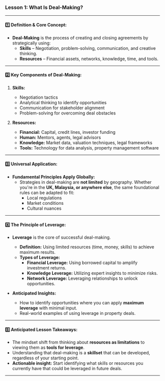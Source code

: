 ### **Lesson 1: What Is Deal-Making?**

---

#### **1️⃣ Definition & Core Concept:**

- **Deal-Making** is the process of creating and closing agreements by strategically using:
    - **Skills** – Negotiation, problem-solving, communication, and creative thinking.
    - **Resources** – Financial assets, networks, knowledge, time, and tools.

---

#### **2️⃣ Key Components of Deal-Making:**

1. **Skills:**
    
    - Negotiation tactics
    - Analytical thinking to identify opportunities
    - Communication for stakeholder alignment
    - Problem-solving for overcoming deal obstacles
2. **Resources:**
    
    - **Financial:** Capital, credit lines, investor funding
    - **Human:** Mentors, agents, legal advisors
    - **Knowledge:** Market data, valuation techniques, legal frameworks
    - **Tools:** Technology for data analysis, property management software

---

#### **3️⃣ Universal Application:**

- **Fundamental Principles Apply Globally:**
    - Strategies in deal-making are **not limited** by geography. Whether you're in the **UK, Malaysia, or anywhere else**, the same foundational rules can be adapted to fit:
        - Local regulations
        - Market conditions
        - Cultural nuances

---

#### **4️⃣ The Principle of Leverage:**

- **Leverage** is the core of successful deal-making.
    
    - **Definition:** Using limited resources (time, money, skills) to achieve maximum results.
    - **Types of Leverage:**
        - **Financial Leverage:** Using borrowed capital to amplify investment returns.
        - **Knowledge Leverage:** Utilizing expert insights to minimize risks.
        - **Network Leverage:** Leveraging relationships to unlock opportunities.
- **Anticipated Insights:**
    
    - How to identify opportunities where you can apply **maximum leverage** with minimal input.
    - Real-world examples of using leverage in property deals.

---

#### **5️⃣ Anticipated Lesson Takeaways:**

- The mindset shift from thinking about **resources as limitations** to viewing them as **tools for leverage**.
- Understanding that deal-making is a **skillset** that can be developed, regardless of your starting point.
- **Actionable insight:** Start identifying what skills or resources you currently have that could be leveraged in future deals.

---
